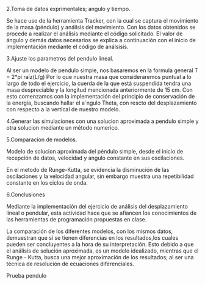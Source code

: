 2.Toma de datos exprimentales; angulo y tiempo.

Se hace uso de la herramienta Tracker, con la cual se captura el movimiento de la masa (péndulo) y análisis del movimiento. Con los datos obtenidos se procede a realizar el análisis mediante el código solicitado. 
El valor de ángulo y demás datos necesarios se explica a continuación con el inicio de implementación mediante el código de análsisis.


3.Ajuste los parametros del pendulo lineal.

Al ser un modelo de pendulo simple, nos basaremos en la formula general T = 2*pi raíz(L/g)
Por lo que nuestra masa que consideraremos puntual a lo largo de todo el ejercicio, la cuerda de la que está suspendida tendra una masa despreciable y la longitud mencionada anteriormente de 15 cm.
Con esto comenzamos con la implementación del principio de conservación de la energía, buscando hallar el a´ngulo Theta, con rescto del desplazamiento con respecto a la vertical de nuestro modelo. 


4.Generar las simulaciones con una solucion aproximada a pendulo simple y otra solucion mediante un método numerico.


5.Comparacion de modelos.


Modelo de solucion aproximada del péndulo simple, desde el inicio de recepción de datos, velocidad y angulo constante en sus oscilaciones.

En el metodo de Runge-Kutta, se evidencia la disminución de las oscilaciones y la velocidad angular, sin embargo muestra una repetibilidad constante en los ciclos
de onda.


6.Conclusiones

Mediante la implementación del ejercicio de análisis del desplazamiento lineal o pendular, esta actividad hace que 
se afiancen los conocimientos de las herramientas de programación propuestas en clase.

La comparación de los diferentes modelos, con los mismos datos, demuestran que sí se tienen diferencias en los resultados,los cuales pueden ser concluyentes a la hora de su interpretación.
Esto debido a que el análisis de solución aproximada, es un modelo idealizado, mientras que el Runge - Kutta, busca una mejor aproximación de los resultados; al ser una técnica de resolución
de ecuaciones diferenciales.


Prueba pendulo